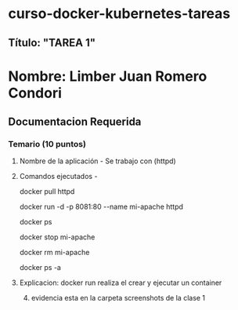 # curso-docker-kubernetes-tareas
## Título: "TAREA 1"

# Nombre: Limber Juan Romero Condori


## Documentacion Requerida

### Temario (10 puntos)

1. Nombre de la aplicación - Se trabajo con (httpd)
2. Comandos ejecutados -

   docker pull httpd 

   docker run -d -p 8081:80 --name mi-apache httpd

   docker ps

   docker stop mi-apache

   docker rm  mi-apache

   docker ps -a
   
3. Explicacion:
   docker run realiza el crear y ejecutar un container

   4. evidencia esta en la carpeta screenshots de la clase 1

